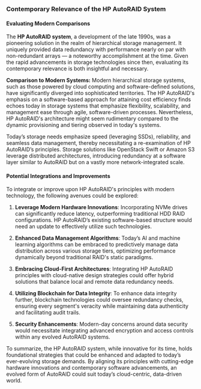 ### Contemporary Relevance of the HP AutoRAID System

#### Evaluating Modern Comparisons

The **HP AutoRAID system**, a development of the late 1990s, was a pioneering solution in the realm of hierarchical storage management. It uniquely provided data redundancy with performance nearly on par with non-redundant arrays — a noteworthy accomplishment at the time. Given the rapid advancements in storage technologies since then, evaluating its contemporary relevance is both insightful and necessary.

**Comparison to Modern Systems:**
Modern hierarchical storage systems, such as those powered by cloud computing and software-defined solutions, have significantly diverged into sophisticated territories. The HP AutoRAID's emphasis on a software-based approach for attaining cost efficiency finds echoes today in storage systems that emphasize flexibility, scalability, and management ease through agile, software-driven processes. Nevertheless, HP AutoRAID's architecture might seem rudimentary compared to the dynamic provisioning and tiering observed in today's systems. 

Today’s storage needs emphasize speed (leveraging SSDs), reliability, and seamless data management, thereby necessitating a re-examination of HP AutoRAID’s principles. Storage solutions like OpenStack Swift or Amazon S3 leverage distributed architectures, introducing redundancy at a software layer similar to AutoRAID but on a vastly more network-integrated scale.

#### Potential Integrations and Improvements

To integrate or improve upon HP AutoRAID's principles with modern technology, the following avenues could be explored:

1. **Leverage Modern Hardware Innovations**: Incorporating NVMe drives can significantly reduce latency, outperforming traditional HDD RAID configurations. HP AutoRAID’s existing software-based structure would need an update to effectively utilize such technologies.

2. **Enhanced Data Management Algorithms**: Today’s AI and machine learning algorithms can be embraced to predictively manage data distribution across various storage tiers, optimizing performance dynamically beyond traditional RAID's static paradigms.

3. **Embracing Cloud-First Architectures**: Integrating HP AutoRAID principles with cloud-native design strategies could offer hybrid solutions that balance local and remote data redundancy needs.

4. **Utilizing Blockchain for Data Integrity**: To enhance data integrity further, blockchain technologies could oversee redundancy checks, ensuring every segment's veracity while maintaining data authenticity and facilitating audit trails.

5. **Security Enhancements**: Modern-day concerns around data security would necessitate integrating advanced encryption and access controls within any evolved AutoRAID systems.

To summarize, the HP AutoRAID system, while innovative for its time, holds foundational strategies that could be enhanced and adapted to today’s ever-evolving storage demands. By aligning its principles with cutting-edge hardware innovations and contemporary software advancements, an evolved form of AutoRAID could suit today’s cloud-centric, data-driven world.